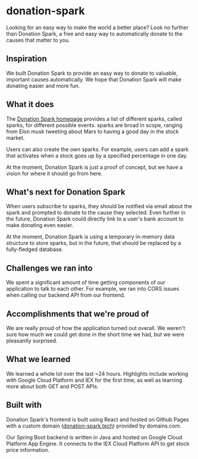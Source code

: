 # donation-spark

Looking for an easy way to make the world a better place? Look no further than Donation Spark, a free and easy way to automatically donate to the causes that matter to you.

## Inspiration

We built Donation Spark to provide an easy way to donate to valuable, important causes automatically. We hope that Donation Spark will make donating easier and more fun. 

## What it does

The [Donation Spark homepage](http://donation-spark.tech/#/home) provides a list of different sparks, called sparks, for different possible events. sparks are broad in scope, ranging from Elon musk tweeting about Mars to having a good day in the stock market. 

Users can also create the own sparks. For example, users can add a spark that activates when a stock goes up by a specified percentage in one day.

At the moment, Donation Spark is just a proof of concept, but we have a vision for where it should go from here.

## What's next for Donation Spark

When users subscribe to sparks, they should be notified via email about the spark and prompted to donate to the cause they selected. Even further in the future, Donation Spark could directly link to a user's bank account to make donating even easier.

At the moment, Donation Spark is using a temporary in-memory data structure to store sparks, but in the future, that should be replaced by a fully-fledged database.

## Challenges we ran into

We spent a significant amount of time getting components of our application to talk to each other. For example, we ran into CORS issues when calling our backend API from our frontend.

## Accomplishments that we're proud of

We are really proud of how the application turned out overall. We weren't sure how much we could get done in the short time we had, but we were pleasantly surprised. 

## What we learned

We learned a whole lot over the last ~24 hours. Highlights include working with Google Cloud Platform and IEX for the first time, as well as learning more about both GET and POST APIs.

## Built with

Donation Spark's frontend is built using React and hosted on Github Pages with a custom domain ([donation-spark.tech](http://donation-spark.tech/#/home)) provided by domains.com. 

Our Spring Boot backend is written in Java and hosted on Google Cloud Platform App Engine. It connects to the IEX Cloud Platform API to get stock price information.
